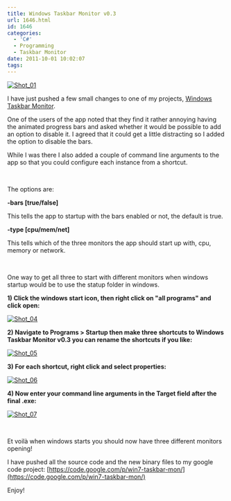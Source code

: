 ```yaml
---
title: Windows Taskbar Monitor v0.3
url: 1646.html
id: 1646
categories:
  - 'C#'
  - Programming
  - Taskbar Monitor
date: 2011-10-01 10:02:07
tags:
---
```


[![](https://mikecann.co.uk/wp-content/uploads/2011/10/Shot_01.png "Shot_01")](https://mikecann.co.uk/wp-content/uploads/2011/10/Shot_01.png)

I have just pushed a few small changes to one of my projects, [Windows Taskbar Monitor](https://code.google.com/p/win7-taskbar-mon/).

One of the users of the app noted that they find it rather annoying having the animated progress bars and asked whether it would be possible to add an option to disable it. I agreed that it could get a little distracting so I added the option to disable the bars.
<!-- more -->
While I was there I also added a couple of command line arguments to the app so that you could configure each instance from a shortcut.

&nbsp;

The options are:

**-bars [true/false]**

This tells the app to startup with the bars enabled or not, the default is true.

**-type [cpu/mem/net]**

This tells which of the three monitors the app should start up with, cpu, memory or network.

&nbsp;

One way to get all three to start with different monitors when windows startup would be to use the statup folder in windows.

**1) Click the windows start icon, then right click on "all programs" and click open:**

[![](https://mikecann.co.uk/wp-content/uploads/2011/10/Shot_04.png "Shot_04")](https://mikecann.co.uk/wp-content/uploads/2011/10/Shot_04.png)

**2) Navigate to Programs &gt; Startup then make three shortcuts to Windows Taskbar Monitor v0.3 you can rename the shortcuts if you like:**

[![](https://mikecann.co.uk/wp-content/uploads/2011/10/Shot_05.png "Shot_05")](https://mikecann.co.uk/wp-content/uploads/2011/10/Shot_05.png)

**3) For each shortcut, right click and select properties:**

[![](https://mikecann.co.uk/wp-content/uploads/2011/10/Shot_06.png "Shot_06")](https://mikecann.co.uk/wp-content/uploads/2011/10/Shot_06.png)

**4) Now enter your command line arguments in the Target field after the final .exe:**

[![](https://mikecann.co.uk/wp-content/uploads/2011/10/Shot_07.png "Shot_07")](https://mikecann.co.uk/wp-content/uploads/2011/10/Shot_07.png)

&nbsp;

Et voilà when windows starts you should now have three different monitors opening!

I have pushed all the source code and the new binary files to my google code project: [https://code.google.com/p/win7-taskbar-mon/](https://code.google.com/p/win7-taskbar-mon/)

Enjoy!

&nbsp;

&nbsp;

&nbsp;

&nbsp;

&nbsp;